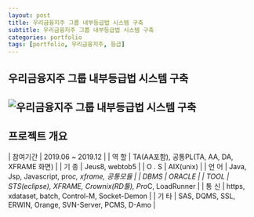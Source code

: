 ```yaml
---
layout: post
title: 우리금융지주 그룹 내부등급법 시스템 구축
subtitle: 우리금융지주 그룹 내부등급법 시스템 구축
categories: portfolio
tags: [portfolio, 우리금융지주, 등급]
---
```

## 우리금융지주 그룹 내부등급법 시스템 구축
![우리금융지주 그룹 내부등급법 시스템 구축]()  
-

## 프로젝트 개요

| 참여기간 | 2019.06 ~ 2019.12 |
| 역 할 | TA(AA포함), 공통PL(TA, AA, DA, XFRAME 화면) |
| 기 종 | Jeus8, webtob5 |
| O . S | AIX(unix) |
| 언 어 | Java, Jsp, Javascript, pro*c, xframe, 공통모듈 |
| DBMS | ORACLE |
| TOOL | STS(eclipse), XFRAME, Crownix(RD툴), Pro*C, LoadRunner |
| 통 신 | https, xdataset, batch, Control-M, Socket-Demon |
| 기 타 | SAS, DQMS, SSL, ERWIN,  Orange, SVN-Server, PCMS, D-Amo  |
